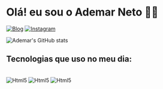 # Olá! eu sou o Ademar Neto 🖖🏻
[![Blog](https://img.shields.io/badge/LinkedIn-0077B5?style=for-the-badge&logo=linkedin&logoColor=white)](https://www.linkedin.com/in/ademar-neto-dev/)
[![Instagram](https://img.shields.io/badge/Instagram-E4405F?style=for-the-badge&logo=instagram&logoColor=white)](https://www.instagram.com/ademar.sneto/)


![Ademar's GitHub stats](https://github-readme-stats.vercel.app/api?username=anuraghazra&theme=dark&show_icons=true)

## Tecnologias que uso no meu dia:

<div stayle="display: inline_block"><br/>
    <img align="center" alt="Html5" src="https://img.shields.io/badge/HTML5-E34F26?style=for-the-badge&logo=html5&logoColor=white"/>
    <img align="center" alt="Html5" src=https://img.shields.io/badge/CSS3-1572B6?style=for-the-badge&logo=css3&logoColor=white/>
    <img align="center" alt="Html5" src=https://img.shields.io/badge/JavaScript-F7DF1E?style=for-the-badge&logo=javascript&logoColor=black/>
</div><br/>

